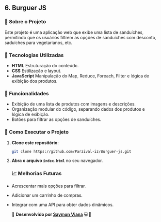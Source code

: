 ## 6. Burguer JS

### 📌 Sobre o Projeto
Este projeto é uma aplicação web que exibe uma lista de sanduíches, permitindo que os usuários filtrem as opções de sanduíches com desconto, saduíches para vegetarianos, etc.

### 🚀 Tecnologias Utilizadas
- **HTML** Estruturação do conteúdo.
- **CSS** Estilização e layout.
- **JavaScript** Manipulação do Map, Reduce, Foreach, Filter e lógica de exibição dos produtos.

### 🎯 Funcionalidades
- Exibição de uma lista de produtos com imagens e descrições.
- Organização modular do código, separando dados dos produtos e lógica de exibição.
- Botões para filtrar as opções de sanduíches.

### 📂 Como Executar o Projeto
1. **Clone este repositório**:
   ```bash
   git clone https://github.com/Parzival-iz/Burguer-js.git
   ```
2. **Abra o arquivo `index.html`** no seu navegador.

   ### 📈 Melhorias Futuras
- Acrescentar mais opções para filtrar.
- Adicionar um carrinho de compras.
- Integrar com uma API para obter dados dinâmicos.

  📌 **Desenvolvido por [Saymon Viana](https://github.com/Parzival-iz)** 💻🚀
